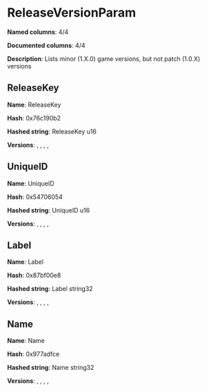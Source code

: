 # ReleaseVersionParam
**Named columns**: 4/4

**Documented columns**: 4/4

**Description**: Lists minor (1.X.0) game versions, but not patch (1.0.X) versions
## ReleaseKey

**Name**: ReleaseKey

**Hash**: 0x76c190b2

**Hashed string**: ReleaseKey u16

**Versions**: , , , , 

## UniqueID

**Name**: UniqueID

**Hash**: 0x54706054

**Hashed string**: UniqueID u16

**Versions**: , , , , 

## Label

**Name**: Label

**Hash**: 0x87bf00e8

**Hashed string**: Label string32

**Versions**: , , , , 

## Name

**Name**: Name

**Hash**: 0x977adfce

**Hashed string**: Name string32

**Versions**: , , , , 

